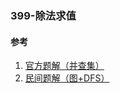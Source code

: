 ### 399-除法求值



#### 参考

1. [官方题解（并查集）](https://leetcode-cn.com/problems/evaluate-division/solution/399-chu-fa-qiu-zhi-nan-du-zhong-deng-286-w45d/)
2. [民间题解（图+DFS）](https://leetcode-cn.com/problems/evaluate-division/solution/xian-gou-zao-tu-zai-dfsde-pythonshi-xian-by-mai-ma/)

